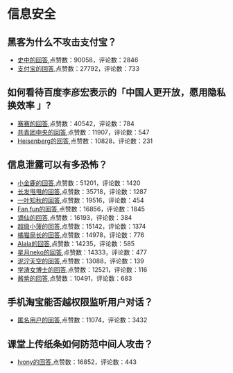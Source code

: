 #  信息安全 
## 黑客为什么不攻击支付宝？
- [史中的回答](https://www.zhihu.com/question/313917591/answer/609893272),点赞数：90058，评论数：2846
- [支付宝的回答](https://www.zhihu.com/question/313917591/answer/613729458),点赞数：27792，评论数：733
## 如何看待百度李彦宏表示的「中国人更开放，愿用隐私换效率 」?
- [赛赛的回答](https://www.zhihu.com/question/269959475/answer/350969506),点赞数：40542，评论数：784
- [共青团中央的回答](https://www.zhihu.com/question/269959475/answer/352124517),点赞数：11907，评论数：547
- [Heisenberg的回答](https://www.zhihu.com/question/269959475/answer/350975117),点赞数：10828，评论数：231
## 信息泄露可以有多恐怖？
- [小金鹿的回答](https://www.zhihu.com/question/269308945/answer/378357080),点赞数：51201，评论数：1420
- [长发甩甩的回答](https://www.zhihu.com/question/269308945/answer/380102386),点赞数：35718，评论数：1287
- [一叶知秋的回答](https://www.zhihu.com/question/269308945/answer/375068272),点赞数：19516，评论数：454
- [Fan fun的回答](https://www.zhihu.com/question/269308945/answer/392570676),点赞数：16856，评论数：1845
- [谪仙的回答](https://www.zhihu.com/question/269308945/answer/513837623),点赞数：16193，评论数：384
- [超级小菠的回答](https://www.zhihu.com/question/269308945/answer/922860917),点赞数：15142，评论数：1374
- [橘猫局长的回答](https://www.zhihu.com/question/269308945/answer/373024081),点赞数：14978，评论数：776
- [Alala的回答](https://www.zhihu.com/question/269308945/answer/1233702257),点赞数：14235，评论数：585
- [星月neko的回答](https://www.zhihu.com/question/269308945/answer/609036769),点赞数：14333，评论数：477
- [泥泞天空的回答](https://www.zhihu.com/question/269308945/answer/-1910157716),点赞数：13088，评论数：139
- [学渣女博士的回答](https://www.zhihu.com/question/269308945/answer/1146803173),点赞数：12521，评论数：116
- [酱紫的回答](https://www.zhihu.com/question/269308945/answer/371028920),点赞数：10491，评论数：683
## 手机淘宝能否越权限监听用户对话？
- [匿名用户的回答](https://www.zhihu.com/question/38284774/answer/283708582),点赞数：11074，评论数：3432
## 课堂上传纸条如何防范中间人攻击？
- [Ivony的回答](https://www.zhihu.com/question/22558998/answer/21803111),点赞数：16852，评论数：443
